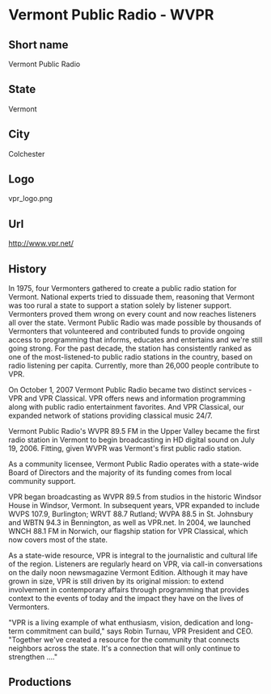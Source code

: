# Vermont Public Radio - WVPR

## Short name

Vermont Public Radio

## State

Vermont

## City

Colchester

## Logo

vpr\_logo.png

## Url

http://www.vpr.net/

## History

In 1975, four Vermonters gathered to create a public radio station for Vermont. 
National experts tried to dissuade them, reasoning that Vermont was too rural 
a state to support a station solely by listener support. Vermonters proved them 
wrong on every count and now reaches listeners all over the state. Vermont 
Public Radio was made possible by thousands of Vermonters that volunteered 
and contributed funds to provide ongoing access to programming that informs, 
educates and entertains and we're still going strong. For the past decade, 
the station has consistently ranked as one of the most-listened-to public 
radio stations in the country, based on radio listening per capita. Currently, 
more than 26,000 people contribute to VPR.

On October 1, 2007 Vermont Public Radio became two distinct services - VPR 
and VPR Classical. VPR offers news and information programming along with 
public radio entertainment favorites. And VPR Classical, our expanded network 
of stations providing classical music 24/7.

Vermont Public Radio's WVPR 89.5 FM in the Upper Valley became the first 
radio station in Vermont to begin broadcasting in HD digital sound on July 19, 2006. 
Fitting, given WVPR was Vermont's first public radio station.

As a community licensee, Vermont Public Radio operates with a state-wide Board 
of Directors and the majority of its funding comes from local community support.

VPR began broadcasting as WVPR 89.5 from studios in the historic Windsor House 
in Windsor, Vermont. In subsequent years, VPR expanded to include WVPS 107.9, 
Burlington; WRVT 88.7 Rutland; WVPA 88.5 in St. Johnsbury and WBTN 94.3 in 
Bennington, as well as VPR.net. In 2004, we launched WNCH 88.1 FM in Norwich, 
our flagship station for VPR Classical, which now covers most of the state.

As a state-wide resource, VPR is integral to the journalistic and cultural 
life of the region. Listeners are regularly heard on VPR, via call-in 
conversations on the daily noon newsmagazine Vermont Edition. Although it may 
have grown in size, VPR is still driven by its original mission: to extend 
involvement in contemporary affairs through programming that provides context 
to the events of today and the impact they have on the lives of Vermonters.

"VPR is a living example of what enthusiasm, vision, dedication and long-term 
commitment can build," says Robin Turnau, VPR President and CEO. "Together 
we've created a resource for the community that connects neighbors across 
the state. It's a connection that will only continue to strengthen ...."


## Productions


